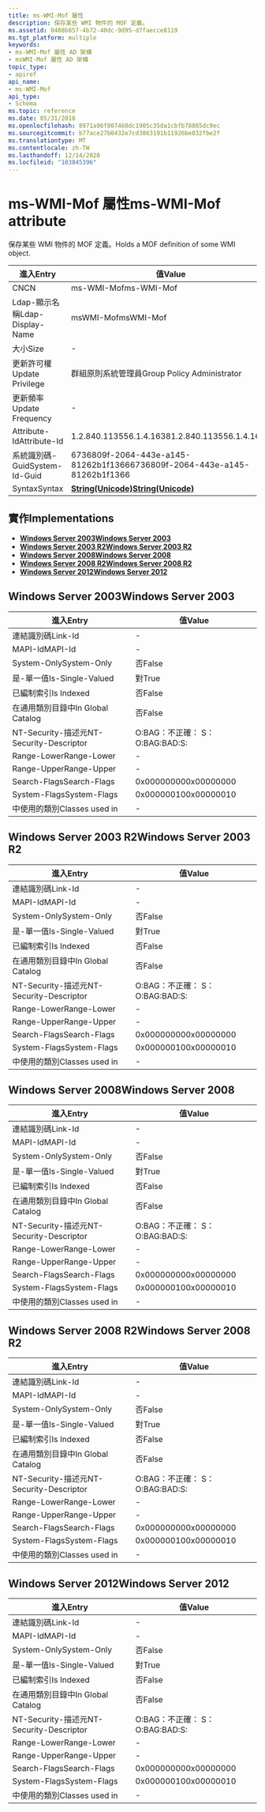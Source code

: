 ```yaml
---
title: ms-WMI-Mof 屬性
description: 保存某些 WMI 物件的 MOF 定義。
ms.assetid: 0408b857-4b72-40dc-9d95-d7faecce8119
ms.tgt_platform: multiple
keywords:
- ms-WMI-Mof 屬性 AD 架構
- msWMI-Mof 屬性 AD 架構
topic_type:
- apiref
api_name:
- ms-WMI-Mof
api_type:
- Schema
ms.topic: reference
ms.date: 05/31/2018
ms.openlocfilehash: 8971a96f007460dc1905c35da1cbfb78865dc9ec
ms.sourcegitcommit: b77ace27b0432e7cd3863191b11926be032fbe2f
ms.translationtype: MT
ms.contentlocale: zh-TW
ms.lasthandoff: 12/14/2020
ms.locfileid: "103845396"
---
```

# <a name="ms-wmi-mof-attribute"></a><span data-ttu-id="7c30e-105">ms-WMI-Mof 屬性</span><span class="sxs-lookup"><span data-stu-id="7c30e-105">ms-WMI-Mof attribute</span></span>

<span data-ttu-id="7c30e-106">保存某些 WMI 物件的 MOF 定義。</span><span class="sxs-lookup"><span data-stu-id="7c30e-106">Holds a MOF definition of some WMI object.</span></span>



| <span data-ttu-id="7c30e-107">進入</span><span class="sxs-lookup"><span data-stu-id="7c30e-107">Entry</span></span> | <span data-ttu-id="7c30e-108">值</span><span class="sxs-lookup"><span data-stu-id="7c30e-108">Value</span></span> |
|-------------------|---------------------------------------------|
| <span data-ttu-id="7c30e-109">CN</span><span class="sxs-lookup"><span data-stu-id="7c30e-109">CN</span></span>                | <span data-ttu-id="7c30e-110">ms-WMI-Mof</span><span class="sxs-lookup"><span data-stu-id="7c30e-110">ms-WMI-Mof</span></span>                                  |
| <span data-ttu-id="7c30e-111">Ldap-顯示名稱</span><span class="sxs-lookup"><span data-stu-id="7c30e-111">Ldap-Display-Name</span></span> | <span data-ttu-id="7c30e-112">msWMI-Mof</span><span class="sxs-lookup"><span data-stu-id="7c30e-112">msWMI-Mof</span></span>                                   |
| <span data-ttu-id="7c30e-113">大小</span><span class="sxs-lookup"><span data-stu-id="7c30e-113">Size</span></span>              | \-                                          |
| <span data-ttu-id="7c30e-114">更新許可權</span><span class="sxs-lookup"><span data-stu-id="7c30e-114">Update Privilege</span></span>  | <span data-ttu-id="7c30e-115">群組原則系統管理員</span><span class="sxs-lookup"><span data-stu-id="7c30e-115">Group Policy Administrator</span></span>                  |
| <span data-ttu-id="7c30e-116">更新頻率</span><span class="sxs-lookup"><span data-stu-id="7c30e-116">Update Frequency</span></span>  | \-                                          |
| <span data-ttu-id="7c30e-117">Attribute-Id</span><span class="sxs-lookup"><span data-stu-id="7c30e-117">Attribute-Id</span></span>      | <span data-ttu-id="7c30e-118">1.2.840.113556.1.4.1638</span><span class="sxs-lookup"><span data-stu-id="7c30e-118">1.2.840.113556.1.4.1638</span></span>                     |
| <span data-ttu-id="7c30e-119">系統識別碼-Guid</span><span class="sxs-lookup"><span data-stu-id="7c30e-119">System-Id-Guid</span></span>    | <span data-ttu-id="7c30e-120">6736809f-2064-443e-a145-81262b1f1366</span><span class="sxs-lookup"><span data-stu-id="7c30e-120">6736809f-2064-443e-a145-81262b1f1366</span></span>        |
| <span data-ttu-id="7c30e-121">Syntax</span><span class="sxs-lookup"><span data-stu-id="7c30e-121">Syntax</span></span>            | [<span data-ttu-id="7c30e-122">**String(Unicode)**</span><span class="sxs-lookup"><span data-stu-id="7c30e-122">**String(Unicode)**</span></span>](s-string-unicode.md) |



## <a name="implementations"></a><span data-ttu-id="7c30e-123">實作</span><span class="sxs-lookup"><span data-stu-id="7c30e-123">Implementations</span></span>

-   [<span data-ttu-id="7c30e-124">**Windows Server 2003**</span><span class="sxs-lookup"><span data-stu-id="7c30e-124">**Windows Server 2003**</span></span>](#windows-server-2003)
-   [<span data-ttu-id="7c30e-125">**Windows Server 2003 R2**</span><span class="sxs-lookup"><span data-stu-id="7c30e-125">**Windows Server 2003 R2**</span></span>](#windows-server-2003-r2)
-   [<span data-ttu-id="7c30e-126">**Windows Server 2008**</span><span class="sxs-lookup"><span data-stu-id="7c30e-126">**Windows Server 2008**</span></span>](#windows-server-2008)
-   [<span data-ttu-id="7c30e-127">**Windows Server 2008 R2**</span><span class="sxs-lookup"><span data-stu-id="7c30e-127">**Windows Server 2008 R2**</span></span>](#windows-server-2008-r2)
-   [<span data-ttu-id="7c30e-128">**Windows Server 2012**</span><span class="sxs-lookup"><span data-stu-id="7c30e-128">**Windows Server 2012**</span></span>](#windows-server-2012)

## <a name="windows-server-2003"></a><span data-ttu-id="7c30e-129">Windows Server 2003</span><span class="sxs-lookup"><span data-stu-id="7c30e-129">Windows Server 2003</span></span>



| <span data-ttu-id="7c30e-130">進入</span><span class="sxs-lookup"><span data-stu-id="7c30e-130">Entry</span></span> | <span data-ttu-id="7c30e-131">值</span><span class="sxs-lookup"><span data-stu-id="7c30e-131">Value</span></span> |
|------------------------|--------------|
| <span data-ttu-id="7c30e-132">連結識別碼</span><span class="sxs-lookup"><span data-stu-id="7c30e-132">Link-Id</span></span>                | \-           |
| <span data-ttu-id="7c30e-133">MAPI-Id</span><span class="sxs-lookup"><span data-stu-id="7c30e-133">MAPI-Id</span></span>                | \-           |
| <span data-ttu-id="7c30e-134">System-Only</span><span class="sxs-lookup"><span data-stu-id="7c30e-134">System-Only</span></span>            | <span data-ttu-id="7c30e-135">否</span><span class="sxs-lookup"><span data-stu-id="7c30e-135">False</span></span>        |
| <span data-ttu-id="7c30e-136">是-單一值</span><span class="sxs-lookup"><span data-stu-id="7c30e-136">Is-Single-Valued</span></span>       | <span data-ttu-id="7c30e-137">對</span><span class="sxs-lookup"><span data-stu-id="7c30e-137">True</span></span>         |
| <span data-ttu-id="7c30e-138">已編制索引</span><span class="sxs-lookup"><span data-stu-id="7c30e-138">Is Indexed</span></span>             | <span data-ttu-id="7c30e-139">否</span><span class="sxs-lookup"><span data-stu-id="7c30e-139">False</span></span>        |
| <span data-ttu-id="7c30e-140">在通用類別目錄中</span><span class="sxs-lookup"><span data-stu-id="7c30e-140">In Global Catalog</span></span>      | <span data-ttu-id="7c30e-141">否</span><span class="sxs-lookup"><span data-stu-id="7c30e-141">False</span></span>        |
| <span data-ttu-id="7c30e-142">NT-Security-描述元</span><span class="sxs-lookup"><span data-stu-id="7c30e-142">NT-Security-Descriptor</span></span> | <span data-ttu-id="7c30e-143">O:BAG：不正確： S：</span><span class="sxs-lookup"><span data-stu-id="7c30e-143">O:BAG:BAD:S:</span></span> |
| <span data-ttu-id="7c30e-144">Range-Lower</span><span class="sxs-lookup"><span data-stu-id="7c30e-144">Range-Lower</span></span>            | \-           |
| <span data-ttu-id="7c30e-145">Range-Upper</span><span class="sxs-lookup"><span data-stu-id="7c30e-145">Range-Upper</span></span>            | \-           |
| <span data-ttu-id="7c30e-146">Search-Flags</span><span class="sxs-lookup"><span data-stu-id="7c30e-146">Search-Flags</span></span>           | <span data-ttu-id="7c30e-147">0x00000000</span><span class="sxs-lookup"><span data-stu-id="7c30e-147">0x00000000</span></span>   |
| <span data-ttu-id="7c30e-148">System-Flags</span><span class="sxs-lookup"><span data-stu-id="7c30e-148">System-Flags</span></span>           | <span data-ttu-id="7c30e-149">0x00000010</span><span class="sxs-lookup"><span data-stu-id="7c30e-149">0x00000010</span></span>   |
| <span data-ttu-id="7c30e-150">中使用的類別</span><span class="sxs-lookup"><span data-stu-id="7c30e-150">Classes used in</span></span>        | \-           |



## <a name="windows-server-2003-r2"></a><span data-ttu-id="7c30e-151">Windows Server 2003 R2</span><span class="sxs-lookup"><span data-stu-id="7c30e-151">Windows Server 2003 R2</span></span>



| <span data-ttu-id="7c30e-152">進入</span><span class="sxs-lookup"><span data-stu-id="7c30e-152">Entry</span></span> | <span data-ttu-id="7c30e-153">值</span><span class="sxs-lookup"><span data-stu-id="7c30e-153">Value</span></span> |
|------------------------|--------------|
| <span data-ttu-id="7c30e-154">連結識別碼</span><span class="sxs-lookup"><span data-stu-id="7c30e-154">Link-Id</span></span>                | \-           |
| <span data-ttu-id="7c30e-155">MAPI-Id</span><span class="sxs-lookup"><span data-stu-id="7c30e-155">MAPI-Id</span></span>                | \-           |
| <span data-ttu-id="7c30e-156">System-Only</span><span class="sxs-lookup"><span data-stu-id="7c30e-156">System-Only</span></span>            | <span data-ttu-id="7c30e-157">否</span><span class="sxs-lookup"><span data-stu-id="7c30e-157">False</span></span>        |
| <span data-ttu-id="7c30e-158">是-單一值</span><span class="sxs-lookup"><span data-stu-id="7c30e-158">Is-Single-Valued</span></span>       | <span data-ttu-id="7c30e-159">對</span><span class="sxs-lookup"><span data-stu-id="7c30e-159">True</span></span>         |
| <span data-ttu-id="7c30e-160">已編制索引</span><span class="sxs-lookup"><span data-stu-id="7c30e-160">Is Indexed</span></span>             | <span data-ttu-id="7c30e-161">否</span><span class="sxs-lookup"><span data-stu-id="7c30e-161">False</span></span>        |
| <span data-ttu-id="7c30e-162">在通用類別目錄中</span><span class="sxs-lookup"><span data-stu-id="7c30e-162">In Global Catalog</span></span>      | <span data-ttu-id="7c30e-163">否</span><span class="sxs-lookup"><span data-stu-id="7c30e-163">False</span></span>        |
| <span data-ttu-id="7c30e-164">NT-Security-描述元</span><span class="sxs-lookup"><span data-stu-id="7c30e-164">NT-Security-Descriptor</span></span> | <span data-ttu-id="7c30e-165">O:BAG：不正確： S：</span><span class="sxs-lookup"><span data-stu-id="7c30e-165">O:BAG:BAD:S:</span></span> |
| <span data-ttu-id="7c30e-166">Range-Lower</span><span class="sxs-lookup"><span data-stu-id="7c30e-166">Range-Lower</span></span>            | \-           |
| <span data-ttu-id="7c30e-167">Range-Upper</span><span class="sxs-lookup"><span data-stu-id="7c30e-167">Range-Upper</span></span>            | \-           |
| <span data-ttu-id="7c30e-168">Search-Flags</span><span class="sxs-lookup"><span data-stu-id="7c30e-168">Search-Flags</span></span>           | <span data-ttu-id="7c30e-169">0x00000000</span><span class="sxs-lookup"><span data-stu-id="7c30e-169">0x00000000</span></span>   |
| <span data-ttu-id="7c30e-170">System-Flags</span><span class="sxs-lookup"><span data-stu-id="7c30e-170">System-Flags</span></span>           | <span data-ttu-id="7c30e-171">0x00000010</span><span class="sxs-lookup"><span data-stu-id="7c30e-171">0x00000010</span></span>   |
| <span data-ttu-id="7c30e-172">中使用的類別</span><span class="sxs-lookup"><span data-stu-id="7c30e-172">Classes used in</span></span>        | \-           |



## <a name="windows-server-2008"></a><span data-ttu-id="7c30e-173">Windows Server 2008</span><span class="sxs-lookup"><span data-stu-id="7c30e-173">Windows Server 2008</span></span>



| <span data-ttu-id="7c30e-174">進入</span><span class="sxs-lookup"><span data-stu-id="7c30e-174">Entry</span></span> | <span data-ttu-id="7c30e-175">值</span><span class="sxs-lookup"><span data-stu-id="7c30e-175">Value</span></span> |
|------------------------|--------------|
| <span data-ttu-id="7c30e-176">連結識別碼</span><span class="sxs-lookup"><span data-stu-id="7c30e-176">Link-Id</span></span>                | \-           |
| <span data-ttu-id="7c30e-177">MAPI-Id</span><span class="sxs-lookup"><span data-stu-id="7c30e-177">MAPI-Id</span></span>                | \-           |
| <span data-ttu-id="7c30e-178">System-Only</span><span class="sxs-lookup"><span data-stu-id="7c30e-178">System-Only</span></span>            | <span data-ttu-id="7c30e-179">否</span><span class="sxs-lookup"><span data-stu-id="7c30e-179">False</span></span>        |
| <span data-ttu-id="7c30e-180">是-單一值</span><span class="sxs-lookup"><span data-stu-id="7c30e-180">Is-Single-Valued</span></span>       | <span data-ttu-id="7c30e-181">對</span><span class="sxs-lookup"><span data-stu-id="7c30e-181">True</span></span>         |
| <span data-ttu-id="7c30e-182">已編制索引</span><span class="sxs-lookup"><span data-stu-id="7c30e-182">Is Indexed</span></span>             | <span data-ttu-id="7c30e-183">否</span><span class="sxs-lookup"><span data-stu-id="7c30e-183">False</span></span>        |
| <span data-ttu-id="7c30e-184">在通用類別目錄中</span><span class="sxs-lookup"><span data-stu-id="7c30e-184">In Global Catalog</span></span>      | <span data-ttu-id="7c30e-185">否</span><span class="sxs-lookup"><span data-stu-id="7c30e-185">False</span></span>        |
| <span data-ttu-id="7c30e-186">NT-Security-描述元</span><span class="sxs-lookup"><span data-stu-id="7c30e-186">NT-Security-Descriptor</span></span> | <span data-ttu-id="7c30e-187">O:BAG：不正確： S：</span><span class="sxs-lookup"><span data-stu-id="7c30e-187">O:BAG:BAD:S:</span></span> |
| <span data-ttu-id="7c30e-188">Range-Lower</span><span class="sxs-lookup"><span data-stu-id="7c30e-188">Range-Lower</span></span>            | \-           |
| <span data-ttu-id="7c30e-189">Range-Upper</span><span class="sxs-lookup"><span data-stu-id="7c30e-189">Range-Upper</span></span>            | \-           |
| <span data-ttu-id="7c30e-190">Search-Flags</span><span class="sxs-lookup"><span data-stu-id="7c30e-190">Search-Flags</span></span>           | <span data-ttu-id="7c30e-191">0x00000000</span><span class="sxs-lookup"><span data-stu-id="7c30e-191">0x00000000</span></span>   |
| <span data-ttu-id="7c30e-192">System-Flags</span><span class="sxs-lookup"><span data-stu-id="7c30e-192">System-Flags</span></span>           | <span data-ttu-id="7c30e-193">0x00000010</span><span class="sxs-lookup"><span data-stu-id="7c30e-193">0x00000010</span></span>   |
| <span data-ttu-id="7c30e-194">中使用的類別</span><span class="sxs-lookup"><span data-stu-id="7c30e-194">Classes used in</span></span>        | \-           |



## <a name="windows-server-2008-r2"></a><span data-ttu-id="7c30e-195">Windows Server 2008 R2</span><span class="sxs-lookup"><span data-stu-id="7c30e-195">Windows Server 2008 R2</span></span>



| <span data-ttu-id="7c30e-196">進入</span><span class="sxs-lookup"><span data-stu-id="7c30e-196">Entry</span></span> | <span data-ttu-id="7c30e-197">值</span><span class="sxs-lookup"><span data-stu-id="7c30e-197">Value</span></span> |
|------------------------|--------------|
| <span data-ttu-id="7c30e-198">連結識別碼</span><span class="sxs-lookup"><span data-stu-id="7c30e-198">Link-Id</span></span>                | \-           |
| <span data-ttu-id="7c30e-199">MAPI-Id</span><span class="sxs-lookup"><span data-stu-id="7c30e-199">MAPI-Id</span></span>                | \-           |
| <span data-ttu-id="7c30e-200">System-Only</span><span class="sxs-lookup"><span data-stu-id="7c30e-200">System-Only</span></span>            | <span data-ttu-id="7c30e-201">否</span><span class="sxs-lookup"><span data-stu-id="7c30e-201">False</span></span>        |
| <span data-ttu-id="7c30e-202">是-單一值</span><span class="sxs-lookup"><span data-stu-id="7c30e-202">Is-Single-Valued</span></span>       | <span data-ttu-id="7c30e-203">對</span><span class="sxs-lookup"><span data-stu-id="7c30e-203">True</span></span>         |
| <span data-ttu-id="7c30e-204">已編制索引</span><span class="sxs-lookup"><span data-stu-id="7c30e-204">Is Indexed</span></span>             | <span data-ttu-id="7c30e-205">否</span><span class="sxs-lookup"><span data-stu-id="7c30e-205">False</span></span>        |
| <span data-ttu-id="7c30e-206">在通用類別目錄中</span><span class="sxs-lookup"><span data-stu-id="7c30e-206">In Global Catalog</span></span>      | <span data-ttu-id="7c30e-207">否</span><span class="sxs-lookup"><span data-stu-id="7c30e-207">False</span></span>        |
| <span data-ttu-id="7c30e-208">NT-Security-描述元</span><span class="sxs-lookup"><span data-stu-id="7c30e-208">NT-Security-Descriptor</span></span> | <span data-ttu-id="7c30e-209">O:BAG：不正確： S：</span><span class="sxs-lookup"><span data-stu-id="7c30e-209">O:BAG:BAD:S:</span></span> |
| <span data-ttu-id="7c30e-210">Range-Lower</span><span class="sxs-lookup"><span data-stu-id="7c30e-210">Range-Lower</span></span>            | \-           |
| <span data-ttu-id="7c30e-211">Range-Upper</span><span class="sxs-lookup"><span data-stu-id="7c30e-211">Range-Upper</span></span>            | \-           |
| <span data-ttu-id="7c30e-212">Search-Flags</span><span class="sxs-lookup"><span data-stu-id="7c30e-212">Search-Flags</span></span>           | <span data-ttu-id="7c30e-213">0x00000000</span><span class="sxs-lookup"><span data-stu-id="7c30e-213">0x00000000</span></span>   |
| <span data-ttu-id="7c30e-214">System-Flags</span><span class="sxs-lookup"><span data-stu-id="7c30e-214">System-Flags</span></span>           | <span data-ttu-id="7c30e-215">0x00000010</span><span class="sxs-lookup"><span data-stu-id="7c30e-215">0x00000010</span></span>   |
| <span data-ttu-id="7c30e-216">中使用的類別</span><span class="sxs-lookup"><span data-stu-id="7c30e-216">Classes used in</span></span>        | \-           |



## <a name="windows-server-2012"></a><span data-ttu-id="7c30e-217">Windows Server 2012</span><span class="sxs-lookup"><span data-stu-id="7c30e-217">Windows Server 2012</span></span>



| <span data-ttu-id="7c30e-218">進入</span><span class="sxs-lookup"><span data-stu-id="7c30e-218">Entry</span></span> | <span data-ttu-id="7c30e-219">值</span><span class="sxs-lookup"><span data-stu-id="7c30e-219">Value</span></span> |
|------------------------|--------------|
| <span data-ttu-id="7c30e-220">連結識別碼</span><span class="sxs-lookup"><span data-stu-id="7c30e-220">Link-Id</span></span>                | \-           |
| <span data-ttu-id="7c30e-221">MAPI-Id</span><span class="sxs-lookup"><span data-stu-id="7c30e-221">MAPI-Id</span></span>                | \-           |
| <span data-ttu-id="7c30e-222">System-Only</span><span class="sxs-lookup"><span data-stu-id="7c30e-222">System-Only</span></span>            | <span data-ttu-id="7c30e-223">否</span><span class="sxs-lookup"><span data-stu-id="7c30e-223">False</span></span>        |
| <span data-ttu-id="7c30e-224">是-單一值</span><span class="sxs-lookup"><span data-stu-id="7c30e-224">Is-Single-Valued</span></span>       | <span data-ttu-id="7c30e-225">對</span><span class="sxs-lookup"><span data-stu-id="7c30e-225">True</span></span>         |
| <span data-ttu-id="7c30e-226">已編制索引</span><span class="sxs-lookup"><span data-stu-id="7c30e-226">Is Indexed</span></span>             | <span data-ttu-id="7c30e-227">否</span><span class="sxs-lookup"><span data-stu-id="7c30e-227">False</span></span>        |
| <span data-ttu-id="7c30e-228">在通用類別目錄中</span><span class="sxs-lookup"><span data-stu-id="7c30e-228">In Global Catalog</span></span>      | <span data-ttu-id="7c30e-229">否</span><span class="sxs-lookup"><span data-stu-id="7c30e-229">False</span></span>        |
| <span data-ttu-id="7c30e-230">NT-Security-描述元</span><span class="sxs-lookup"><span data-stu-id="7c30e-230">NT-Security-Descriptor</span></span> | <span data-ttu-id="7c30e-231">O:BAG：不正確： S：</span><span class="sxs-lookup"><span data-stu-id="7c30e-231">O:BAG:BAD:S:</span></span> |
| <span data-ttu-id="7c30e-232">Range-Lower</span><span class="sxs-lookup"><span data-stu-id="7c30e-232">Range-Lower</span></span>            | \-           |
| <span data-ttu-id="7c30e-233">Range-Upper</span><span class="sxs-lookup"><span data-stu-id="7c30e-233">Range-Upper</span></span>            | \-           |
| <span data-ttu-id="7c30e-234">Search-Flags</span><span class="sxs-lookup"><span data-stu-id="7c30e-234">Search-Flags</span></span>           | <span data-ttu-id="7c30e-235">0x00000000</span><span class="sxs-lookup"><span data-stu-id="7c30e-235">0x00000000</span></span>   |
| <span data-ttu-id="7c30e-236">System-Flags</span><span class="sxs-lookup"><span data-stu-id="7c30e-236">System-Flags</span></span>           | <span data-ttu-id="7c30e-237">0x00000010</span><span class="sxs-lookup"><span data-stu-id="7c30e-237">0x00000010</span></span>   |
| <span data-ttu-id="7c30e-238">中使用的類別</span><span class="sxs-lookup"><span data-stu-id="7c30e-238">Classes used in</span></span>        | \-           |



 

 




